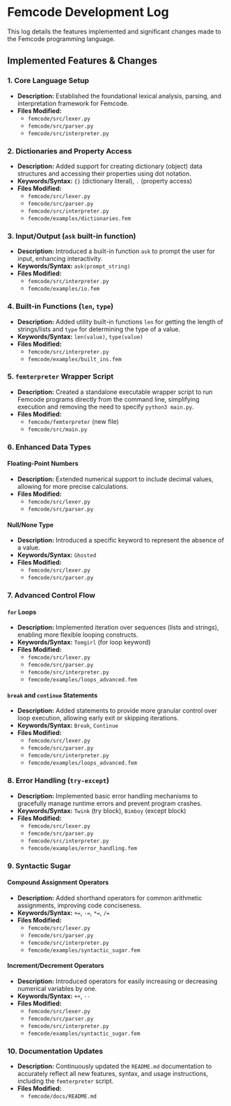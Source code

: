 # Femcode Development Log

This log details the features implemented and significant changes made to the Femcode programming language.

## Implemented Features & Changes

### 1. Core Language Setup
- **Description:** Established the foundational lexical analysis, parsing, and interpretation framework for Femcode.
- **Files Modified:**
    - `femcode/src/lexer.py`
    - `femcode/src/parser.py`
    - `femcode/src/interpreter.py`

### 2. Dictionaries and Property Access
- **Description:** Added support for creating dictionary (object) data structures and accessing their properties using dot notation.
- **Keywords/Syntax:** `{}` (dictionary literal), `.` (property access)
- **Files Modified:**
    - `femcode/src/lexer.py`
    - `femcode/src/parser.py`
    - `femcode/src/interpreter.py`
    - `femcode/examples/dictionaries.fem`

### 3. Input/Output (`ask` built-in function)
- **Description:** Introduced a built-in function `ask` to prompt the user for input, enhancing interactivity.
- **Keywords/Syntax:** `ask(prompt_string)`
- **Files Modified:**
    - `femcode/src/interpreter.py`
    - `femcode/examples/io.fem`

### 4. Built-in Functions (`len`, `type`)
- **Description:** Added utility built-in functions `len` for getting the length of strings/lists and `type` for determining the type of a value.
- **Keywords/Syntax:** `len(value)`, `type(value)`
- **Files Modified:**
    - `femcode/src/interpreter.py`
    - `femcode/examples/built_ins.fem`

### 5. `femterpreter` Wrapper Script
- **Description:** Created a standalone executable wrapper script to run Femcode programs directly from the command line, simplifying execution and removing the need to specify `python3 main.py`.
- **Files Modified:**
    - `femcode/femterpreter` (new file)
    - `femcode/src/main.py`

### 6. Enhanced Data Types
#### Floating-Point Numbers
- **Description:** Extended numerical support to include decimal values, allowing for more precise calculations.
- **Files Modified:**
    - `femcode/src/lexer.py`
    - `femcode/src/parser.py`

#### Null/None Type
- **Description:** Introduced a specific keyword to represent the absence of a value.
- **Keywords/Syntax:** `Ghosted`
- **Files Modified:**
    - `femcode/src/lexer.py`
    - `femcode/src/parser.py`

### 7. Advanced Control Flow
#### `for` Loops
- **Description:** Implemented iteration over sequences (lists and strings), enabling more flexible looping constructs.
- **Keywords/Syntax:** `Tomgirl` (for loop keyword)
- **Files Modified:**
    - `femcode/src/lexer.py`
    - `femcode/src/parser.py`
    - `femcode/src/interpreter.py`
    - `femcode/examples/loops_advanced.fem`

#### `break` and `continue` Statements
- **Description:** Added statements to provide more granular control over loop execution, allowing early exit or skipping iterations.
- **Keywords/Syntax:** `Break`, `Continue`
- **Files Modified:**
    - `femcode/src/lexer.py`
    - `femcode/src/parser.py`
    - `femcode/src/interpreter.py`
    - `femcode/examples/loops_advanced.fem`

### 8. Error Handling (`try-except`)
- **Description:** Implemented basic error handling mechanisms to gracefully manage runtime errors and prevent program crashes.
- **Keywords/Syntax:** `Twink` (try block), `Bimboy` (except block)
- **Files Modified:**
    - `femcode/src/lexer.py`
    - `femcode/src/parser.py`
    - `femcode/src/interpreter.py`
    - `femcode/examples/error_handling.fem`

### 9. Syntactic Sugar
#### Compound Assignment Operators
- **Description:** Added shorthand operators for common arithmetic assignments, improving code conciseness.
- **Keywords/Syntax:** `+=`, `-=`, `*=`, `/=`
- **Files Modified:**
    - `femcode/src/lexer.py`
    - `femcode/src/parser.py`
    - `femcode/src/interpreter.py`
    - `femcode/examples/syntactic_sugar.fem`

#### Increment/Decrement Operators
- **Description:** Introduced operators for easily increasing or decreasing numerical variables by one.
- **Keywords/Syntax:** `++`, `--`
- **Files Modified:**
    - `femcode/src/lexer.py`
    - `femcode/src/parser.py`
    - `femcode/src/interpreter.py`
    - `femcode/examples/syntactic_sugar.fem`

### 10. Documentation Updates
- **Description:** Continuously updated the `README.md` documentation to accurately reflect all new features, syntax, and usage instructions, including the `femterpreter` script.
- **Files Modified:**
    - `femcode/docs/README.md`
